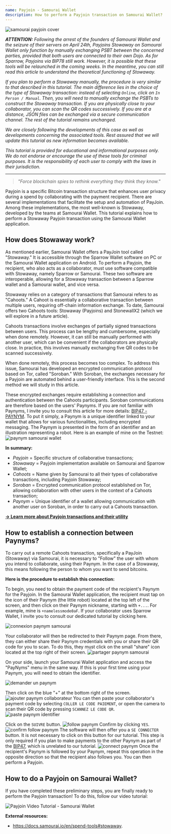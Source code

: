 ```yaml
---
name: Payjoin - Samourai Wallet
description: How to perform a Payjoin transaction on Samourai Wallet?
---
```

![samourai payjoin cover](assets/cover.webp)

***ATTENTION:** Following the arrest of the founders of Samourai Wallet and the seizure of their servers on April 24th, Payjoins Stowaway on Samourai Wallet only function by manually exchanging PSBT between the concerned parties, provided that both users are connected to their own Dojo. As for Sparrow, Payjoins via BIP78 still work. However, it is possible that these tools will be relaunched in the coming weeks. In the meantime, you can still read this article to understand the theoretical functioning of Stowaway.*

_If you plan to perform a Stowaway manually, the procedure is very similar to that described in this tutorial. The main difference lies in the choice of the type of Stowaway transaction: instead of selecting `Online`, click on `In Person / Manual`. Then, you will need to manually exchange the PSBTs to construct the Stowaway transaction. If you are physically close to your collaborator, you can scan the QR codes successively. If you are at a distance, JSON files can be exchanged via a secure communication channel. The rest of the tutorial remains unchanged._

_We are closely following the developments of this case as well as developments concerning the associated tools. Rest assured that we will update this tutorial as new information becomes available._

_This tutorial is provided for educational and informational purposes only. We do not endorse or encourage the use of these tools for criminal purposes. It is the responsibility of each user to comply with the laws in their jurisdiction._

---

> *"Force blockchain spies to rethink everything they think they know."*

Payjoin is a specific Bitcoin transaction structure that enhances user privacy during a spend by collaborating with the payment recipient. There are several implementations that facilitate the setup and automation of PayJoin. Among these implementations, the most well-known is Stowaway, developed by the teams at Samourai Wallet. This tutorial explains how to perform a Stowaway Payjoin transaction using the Samourai Wallet application.

## How does Stowaway work?

As mentioned earlier, Samourai Wallet offers a PayJoin tool called "Stowaway." It is accessible through the Sparrow Wallet software on PC or the Samourai Wallet application on Android. To perform a Payjoin, the recipient, who also acts as a collaborator, must use software compatible with Stowaway, namely Sparrow or Samourai. These two software are interoperable, allowing for a Stowaway transaction between a Sparrow wallet and a Samourai wallet, and vice versa.

Stowaway relies on a category of transactions that Samourai refers to as "Cahoots." A Cahoot is essentially a collaborative transaction between multiple users, requiring off-chain information exchange. To date, Samourai offers two Cahoots tools: Stowaway (Payjoins) and StonewallX2 (which we will explore in a future article).

Cahoots transactions involve exchanges of partially signed transactions between users. This process can be lengthy and cumbersome, especially when done remotely. However, it can still be manually performed with another user, which can be convenient if the collaborators are physically close. In practice, this involves manually exchanging five QR codes to be scanned successively.

When done remotely, this process becomes too complex. To address this issue, Samourai has developed an encrypted communication protocol based on Tor, called "Soroban." With Soroban, the exchanges necessary for a Payjoin are automated behind a user-friendly interface. This is the second method we will study in this article.

These encrypted exchanges require establishing a connection and authentication between the Cahoots participants. Soroban communications are therefore based on the users' Paynyms. If you are not familiar with Paynyms, I invite you to consult this article for more details: [BIP47 - PAYNYM](https://planb.network/tutorials/privacy/paynym-bip47).
To put it simply, a Paynym is a unique identifier linked to your wallet that allows for various functionalities, including encrypted messaging. The Paynym is presented in the form of an identifier and an illustration representing a robot. Here is an example of mine on the Testnet: ![paynym samourai wallet](assets/en/1.webp)

**In summary:**
- _Payjoin_ = Specific structure of collaborative transactions;
- _Stowaway_ = Payjoin implementation available on Samourai and Sparrow Wallet;
- _Cahoots_ = Name given by Samourai to all their types of collaborative transactions, including Payjoin Stowaway;
- _Soroban_ = Encrypted communication protocol established on Tor, allowing collaboration with other users in the context of a Cahoots transaction;
- _Paynym_ = Unique identifier of a wallet allowing communication with another user on Soroban, in order to carry out a Cahoots transaction.

[**-> Learn more about Payjoin transactions and their utility**](https://planb.network/tutorials/privacy/payjoin)

## How to establish a connection between Paynyms?

To carry out a remote Cahoots transaction, specifically a PayJoin (Stowaway) via Samourai, it is necessary to "Follow" the user with whom you intend to collaborate, using their Paynym. In the case of a Stowaway, this means following the person to whom you want to send bitcoins.

**Here is the procedure to establish this connection:**

To begin, you need to obtain the payment code of the recipient's Paynym for the Payjoin. In the Samourai Wallet application, the recipient must tap on the icon of their Paynym (the little robot) located at the top left of the screen, and then click on their Paynym nickname, starting with `+...`. For example, mine is `+namelessmode0aF`. If your collaborator uses Sparrow Wallet, I invite you to consult our dedicated tutorial by clicking here.

![connexion paynym samourai](assets/notext/2.webp)

Your collaborator will then be redirected to their Paynym page. From there, they can either share their Paynym credentials with you or share their QR code for you to scan. To do this, they must click on the small "share" icon located at the top right of their screen.
![partager paynym samourai](assets/en/1.webp)

On your side, launch your Samourai Wallet application and access the "PayNyms" menu in the same way. If this is your first time using your Paynym, you will need to obtain the identifier.

![demander un paynym](assets/notext/3.webp)

Then click on the blue "+" at the bottom right of the screen.
![ajouter paynym collaborateur](assets/notext/4.webp)
You can then paste your collaborator's payment code by selecting `COLLER LE CODE PAIEMENT`, or open the camera to scan their QR code by pressing `SCANNEZ LE CODE QR`.![paste paynym identifier](assets/notext/5.webp)

Click on the `SUIVRE` button.
![follow paynym](assets/notext/6.webp)
Confirm by clicking `YES`.
![confirm follow paynym](assets/notext/7.webp)
The software will then offer you a `SE CONNECTER` button. It is not necessary to click on this button for our tutorial. This step is only required if you plan to make payments to the other Paynym as part of the [BIP47](https://planb.network/tutorials/privacy/paynym-bip47), which is unrelated to our tutorial.
![connect paynym](assets/notext/8.webp)
Once the recipient's Paynym is followed by your Paynym, repeat this operation in the opposite direction so that the recipient also follows you. You can then perform a Payjoin.

## How to do a Payjoin on Samourai Wallet?

If you have completed these preliminary steps, you are finally ready to perform the Payjoin transaction! To do this, follow our video tutorial:

![Payjoin Video Tutorial - Samourai Wallet](https://youtu.be/FXW6XZim0ww?si=EXalYwK1t9DT48aE)

**External resources:**
- https://docs.samourai.io/en/spend-tools#stowaway.
